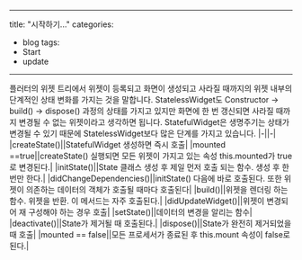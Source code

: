 
---
title: "시작하기..."
categories:
  - blog
tags:
  - Start
  - update
---

플러터의 위젯 트리에서 위젯이 등록되고 화면이 생성되고 사라질 때까지의 위젯 내부의 단계적인 상태 변화를 가지는 것을 말합니다.
StatelessWidget도 Constructor -> build() -> dispose() 과정의 상태를 가지고 있지만
화면에 한 번 갱신되면 사라질 때까지 변경될 수 없는 위젯이라고 생각하면 됩니다.
StatefulWidget은 생명주기는 상태가 변경될 수  있기 때문에 StatelessWidget보다 많은 단계를 가지고 있습니다.
|-||-|
|createState()||StatefulWidget 생성하면 즉시 호출|
|mounted ==true||createState() 실행되면 모든 위젯이 가지고 있는 속성 this.mounted가 true로 변경된다.|
|initState()||State 클래스 생성 후 제일 먼저 호출 되는 함수. 생성 후 한번만 한다.|
|didChangeDependencies()||initState() 다음에 바로 호출된다. 또한 위젯이 의존하는 데이터의 객체가 호출될 때마다 호출된다|
|build()||위젯을 렌더링 하는 함수. 위젯을 반환. 이 메서드는 자주 호출된다.|
|didUpdateWidget()||위젯이 변경되어 재 구성해야 하는 경우 호출|
|setState()||데이터의 변경을 알리는 함수|
|deactivate()||State가 제거될 때 호출된다.|
|dispose()||State가 완전히 제거되었을 때 호출|
|mounted == false||모든 프로세서가 종료된 후 this.mount 속성이 false로 된다.|
